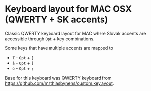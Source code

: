 # Keyboard layout for MAC OSX (QWERTY + SK accents)

Classic QWERTY keyboard layout for MAC where Slovak accents are accessible
through `Opt` + key combinations.

Some keys that have multiple accents are mapped to

- `ľ` - `Opt` + `[`
- `ä` - `Opt` + `]`
- `ô` - `Opt` + `;`

Base for this keyboard was QWERTY keyboard from https://github.com/mathiasbynens/custom.keylayout.
